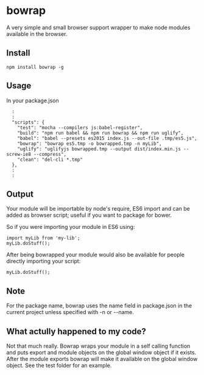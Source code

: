 # bowrap
A very simple and small browser support wrapper to make node modules available in the browser. 

## Install

```
npm install bowrap -g
```

## Usage

In your package.json

```
  :
  :
  "scripts": {
    "test": "mocha --compilers js:babel-register",
    "build": "npm run babel && npm run bowrap && npm run uglify",
    "babel": "babel --presets es2015 index.js --out-file .tmp/es5.js",
    "bowrap": "bowrap es5.tmp -o bowrapped.tmp -n myLib",
    "uglify": "uglifyjs bowrapped.tmp --output dist/index.min.js --screw-ie8 --compress",
    "clean": "del-cli *.tmp"
  },
  :
  :
```

## Output

Your module will be importable by node's require, ES6 import and can be added as browser script; useful if you want to package for bower.

So if you were importing your module in ES6 using:

````
import myLib from 'my-lib';
myLib.doStuff();

````

After being bowrapped your module would also be available for people directly importing your script:

````
myLib.doStuff();

````

## Note
For the package name, bowrap uses the name field in package.json in the current project unless specified with -n or --name.

## What actully happened to my code?

Not that much really. Bowrap wraps your module in a self calling function and puts export and module objects on the global window object if it exists. After the module exports bowrap will make it available on the global window object. See the test folder for an example.

